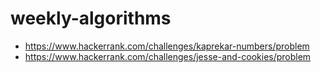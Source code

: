 # weekly-algorithms

- https://www.hackerrank.com/challenges/kaprekar-numbers/problem
- https://www.hackerrank.com/challenges/jesse-and-cookies/problem
